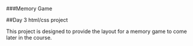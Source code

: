 ###Memory Game

##Day 3 html/css project

This project is designed to provide the layout for a memory game to come later in the course.